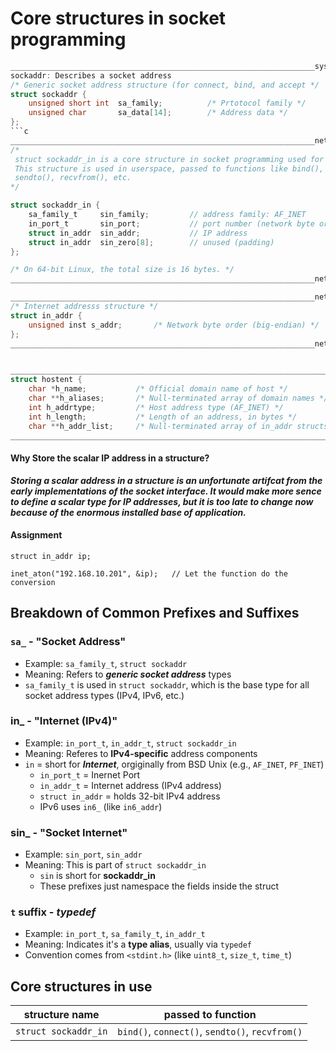 # Core structures in socket programming

```c
____________________________________________________________________sys/socket.h
sockaddr: Describes a socket address
/* Generic socket address structure (for connect, bind, and accept */
struct sockaddr {
    unsigned short int  sa_family;          /* Prtotocol family */
    unsigned char       sa_data[14];        /* Address data */       
};
```c
____________________________________________________________________netinet/in.h
/* 
 struct sockaddr_in is a core structure in socket programming used for IPv4 addresses. 
 This structure is used in userspace, passed to functions like bind(), connect(), 
 sendto(), recvfrom(), etc.
*/

struct sockaddr_in {
    sa_family_t     sin_family;         // address family: AF_INET
    in_port_t       sin_port;           // port number (network byte order)
    struct in_addr  sin_addr;           // IP address
    struct in_addr  sin_zero[8];        // unused (padding)
};

/* On 64-bit Linux, the total size is 16 bytes. */
____________________________________________________________________netinet/in.h

____________________________________________________________________netinet/in.h
/* Internet addresss structure */
struct in_addr {
    unsigned inst s_addr;       /* Network byte order (big-endian) */
};
____________________________________________________________________netinet/in.h


________________________________________________________________________netdb.h
struct hostent {
    char *h_name;           /* Official domain name of host */
    char **h_aliases;       /* Null-terminated array of domain names */
    int h_addrtype;         /* Host address type (AF_INET) */
    int h_length;           /* Length of an address, in bytes */
    char **h_addr_list;     /* Null-terminated array of in_addr structs */
________________________________________________________________________netdb.h
```
#### Why Store the scalar IP address in a structure?
***Storing a scalar address in a structure is an unfortunate artifcat from the early implementations of the socket interface. It would make more sence to define a scalar type for IP addresses, but it is too late to change now because of the enormous installed base of application.***

#### Assignment
```
struct in_addr ip;

inet_aton("192.168.10.201", &ip);   // Let the function do the conversion
```

## Breakdown of Common Prefixes and Suffixes
### `sa_` - "Socket Address"
 * Example: `sa_family_t`, `struct sockaddr`
 * Meaning: Refers to ***generic socket address*** types
 * `sa_family_t` is used in `struct sockaddr`, which is the base type for all socket address types (IPv4, IPv6, etc.)

### in_ - "Internet (IPv4)"
 * Example: `in_port_t`, `in_addr_t`, `struct sockaddr_in`
 * Meaning: Referes to **IPv4-specific** address components
 * `in` = short for ***Internet***, orgiginally from BSD Unix (e.g., `AF_INET`, `PF_INET`)
   * `in_port_t` = Inernet Port
   * `in_addr_t` = Internet address (IPv4 address)
   * `struct in_addr` = holds 32-bit IPv4 address
   * IPv6 uses `in6_` (like `in6_addr`)

### sin_ - "Socket Internet"
 * Example: `sin_port`, `sin_addr`
 * Meaning: This is part of `struct sockaddr_in`
   * `sin` is short for **sockaddr_in**
   * These prefixes just namespace the fields inside the struct

### `t` suffix - *typedef*  
 * Example: `in_port_t`, `sa_family_t`, `in_addr_t`
 * Meaning: Indicates it's a **type alias**, usually via `typedef`
 * Convention comes from `<stdint.h>` (like `uint8_t`, `size_t`, `time_t`)

## Core structures in use
|structure name|passed to function|
|---|---|
|`struct sockaddr_in`|`bind()`, `connect()`, `sendto()`, `recvfrom()`|

